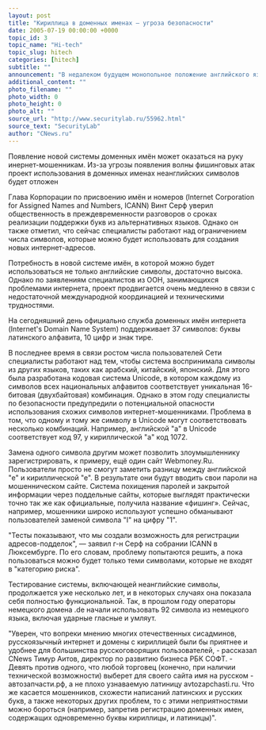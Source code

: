 ```yaml
---
layout: post
title: "Кириллица в доменных именах – угроза безопасности"
date: 2005-07-19 00:00:00 +0000
topic_id: 3
topic_name: "Hi-tech"
topic_slug: hitech
categories: [hitech]
subtitle: ""
announcement: "В недалеком будущем монопольное положение английского языка в доменных именах может сильно пошатнуться. В ICANN пытаются реализовать поддержку символов из альтернативных языков. Однако специалисты предупреждают, что доменные имена с неанглийскими символами открывают широкие возможности для мошенников."
additional_content: ""
photo_filename: ""
photo_width: 0
photo_height: 0
photo_alt: ""
source_url: "http://www.securitylab.ru/55962.html"
source_text: "SecurityLab"
author: "CNews.ru"
---
```

Появление новой системы доменных имён может оказаться на руку инернет-мошенникам. Из-за угрозы появления волны фишинговых атак проект использования в доменных именах неанглийских символов будет отложен

Глава Корпорации по присвоению имён и номеров (Internet Corporation for Assigned Names and Numbers, ICANN) Винт Серф уверил общественность в преждевременности разговоров о сроках реализации поддержки букв из альтернативных языков. Однако он также отметил, что сейчас специалисты работают над ограничением числа символов, которые можно будет использовать для создания новых интернет-адресов.

Потребность в новой системе имён, в которой можно будет использоваться не только английские символы, достаточно высока. Однако по заявлениям специалистов из ООН, занимающихся проблемами интернета, проект продвигается очень медленно в связи с недостаточной международной координацией и техническими трудностями.

На сегодняшний день официально служба доменных имён интернета (Internet's Domain Name System) поддерживает 37 символов: буквы латинского алфавита, 10 цифр и знак тире.

В последнее время в связи ростом числа пользователей Сети специалисты работают над тем, чтобы система воспринимала символы из других языков, таких как арабский, китайский, японский. Для этого была разработана кодовая система Unicode, в котором каждому из символов всех национальных алфавитов соответствует уникальная 16-битовая (двухбайтовая) комбинация. Однако в этом году специалисты по безопасности предупредили о потенциальной опасности использования схожих символов интернет-мошенниками. Проблема в том, что одному и тому же символу в Unicode могут соответствовать несколько комбинаций. Например, английской "a" в Unicode соответствует код 97, у кириллической "а" код 1072.

Замена одного символа другим может позволить злоумышленнику зарегистрировать, к примеру, ещё один сайт Webmoney.Ru. Пользователи просто не смогут заметить разницу между английской "e" и кириллической "е". В результате они будут вводить свои пароли на мошенническом сайте. Система похищения паролей и закрытой информации через поддельные сайты, которые выглядят практически точно так же как официальные, получила название «фишинг». Сейчас, например, мошенники широко используют успешно обманывают пользователей заменой символа "I" на цифру "1".

"Тесты показывают, что мы создали возможность для регистрации адресов-подделок", &mdash; заявил г-н Серф на собрании ICANN в Люксембурге. По его словам, проблему попытаются решить, а пока пользоваться можно будет только теми символами, которые не входят в "категорию риска".

Тестирование системы, включающей неанглийские символы, продолжается уже несколько лет, и в некоторых случаях она показала себя полностью функциональной. Так, в прошлом году операторы немецкого домена .de начали использовать 92 символа из немецкого языка, включая ударные гласные и умляут.

"Уверен, что вопреки мнению многих отечественных сисадминов, русскоязычный интернет и домены с кириллицей были бы приятнее и удобнее для большинства русскоговорящих пользователей, - рассказал CNews Тимур Аитов, директор по развитию бизнеса РБК СОФТ. - Девять против одного, что любой торговец (конечно, при наличии технической возможности) выберет для своего сайта имя на русском - автозапчасти.рф, а не плохо узнаваемую латиницу avtozapchasti.ru. Что же касается мошенников, схожести написаний латинских и русских букв, а также некоторых других проблем, то с этими неприятностями можно бороться (например, запретив регистрацию доменных имен, содержащих одновременно буквы кириллицы, и латиницы)".
